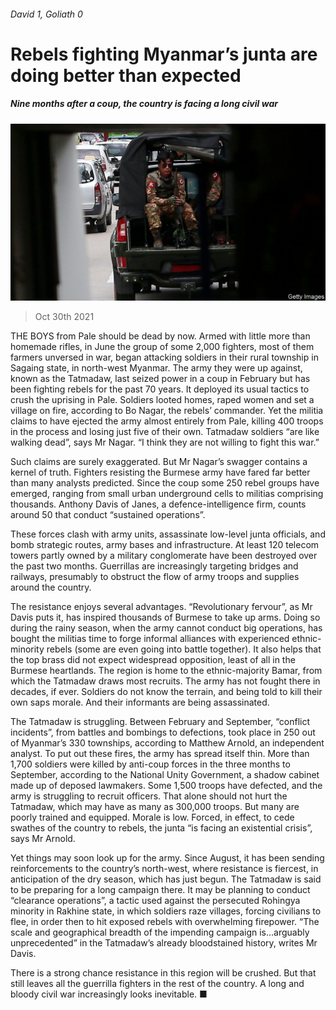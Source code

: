 ###### David 1, Goliath 0

# Rebels fighting Myanmar’s junta are doing better than expected 

##### Nine months after a coup, the country is facing a long civil war 

![image](images/20211030_asp503.jpg) 

> Oct 30th 2021 

THE BOYS from Pale should be dead by now. Armed with little more than homemade rifles, in June the group of some 2,000 fighters, most of them farmers unversed in war, began attacking soldiers in their rural township in Sagaing state, in north-west Myanmar. The army they were up against, known as the Tatmadaw, last seized power in a coup in February but has been fighting rebels for the past 70 years. It deployed its usual tactics to crush the uprising in Pale. Soldiers looted homes, raped women and set a village on fire, according to Bo Nagar, the rebels’ commander. Yet the militia claims to have ejected the army almost entirely from Pale, killing 400 troops in the process and losing just five of their own. Tatmadaw soldiers “are like walking dead”, says Mr Nagar. “I think they are not willing to fight this war.”

Such claims are surely exaggerated. But Mr Nagar’s swagger contains a kernel of truth. Fighters resisting the Burmese army have fared far better than many analysts predicted. Since the coup some 250 rebel groups have emerged, ranging from small urban underground cells to militias comprising thousands. Anthony Davis of Janes, a defence-intelligence firm, counts around 50 that conduct “sustained operations”.


These forces clash with army units, assassinate low-level junta officials, and bomb strategic routes, army bases and infrastructure. At least 120 telecom towers partly owned by a military conglomerate have been destroyed over the past two months. Guerrillas are increasingly targeting bridges and railways, presumably to obstruct the flow of army troops and supplies around the country.

The resistance enjoys several advantages. “Revolutionary fervour”, as Mr Davis puts it, has inspired thousands of Burmese to take up arms. Doing so during the rainy season, when the army cannot conduct big operations, has bought the militias time to forge informal alliances with experienced ethnic-minority rebels (some are even going into battle together). It also helps that the top brass did not expect widespread opposition, least of all in the Burmese heartlands. The region is home to the ethnic-majority Bamar, from which the Tatmadaw draws most recruits. The army has not fought there in decades, if ever. Soldiers do not know the terrain, and being told to kill their own saps morale. And their informants are being assassinated.

The Tatmadaw is struggling. Between February and September, “conflict incidents”, from battles and bombings to defections, took place in 250 out of Myanmar’s 330 townships, according to Matthew Arnold, an independent analyst. To put out these fires, the army has spread itself thin. More than 1,700 soldiers were killed by anti-coup forces in the three months to September, according to the National Unity Government, a shadow cabinet made up of deposed lawmakers. Some 1,500 troops have defected, and the army is struggling to recruit officers. That alone should not hurt the Tatmadaw, which may have as many as 300,000 troops. But many are poorly trained and equipped. Morale is low. Forced, in effect, to cede swathes of the country to rebels, the junta “is facing an existential crisis”, says Mr Arnold.

Yet things may soon look up for the army. Since August, it has been sending reinforcements to the country’s north-west, where resistance is fiercest, in anticipation of the dry season, which has just begun. The Tatmadaw is said to be preparing for a long campaign there. It may be planning to conduct “clearance operations”, a tactic used against the persecuted Rohingya minority in Rakhine state, in which soldiers raze villages, forcing civilians to flee, in order then to hit exposed rebels with overwhelming firepower. “The scale and geographical breadth of the impending campaign is…arguably unprecedented” in the Tatmadaw’s already bloodstained history, writes Mr Davis.

There is a strong chance resistance in this region will be crushed. But that still leaves all the guerrilla fighters in the rest of the country. A long and bloody civil war increasingly looks inevitable. ■

